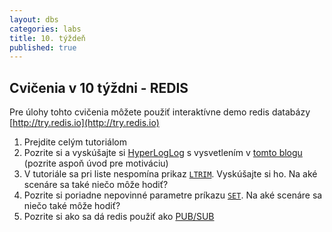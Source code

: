 ```yaml
---
layout: dbs
categories: labs
title: 10. týždeň
published: true
---
```


## Cvičenia v 10 týždni - REDIS

Pre úlohy tohto cvičenia môžete použiť interaktívne demo redis databázy [http://try.redis.io](http://try.redis.io)

1. Prejdite celým tutoriálom
2. Pozrite si a vyskúšajte si [HyperLogLog](http://redis.io/commands#hyperloglog) s vysvetlením v [tomto blogu](http://antirez.com/news/75) (pozrite aspoň úvod pre motiváciu)
3. V tutoriále sa pri liste nespomína prikaz [`LTRIM`](http://redis.io/commands/ltrim). Vyskúšajte si ho. Na aké scenáre sa také niečo môže hodiť?
4. Pozrite si poriadne nepovinné parametre príkazu [`SET`](http://redis.io/commands/set). Na aké scenáre sa niečo také môže hodiť?
5. Pozrite si ako sa dá redis použiť ako [PUB/SUB](http://redis.io/topics/pubsub)
